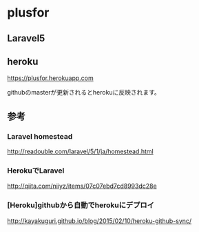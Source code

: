 plusfor
==============

Laravel5
--------------

heroku
--------------
https://plusfor.herokuapp.com

githubのmasterが更新されるとherokuに反映されます。

参考
--------------
### Laravel homestead
http://readouble.com/laravel/5/1/ja/homestead.html

### HerokuでLaravel
http://qiita.com/niiyz/items/07c07ebd7cd8993dc28e

### [Heroku]githubから自動でherokuにデプロイ
http://kayakuguri.github.io/blog/2015/02/10/heroku-github-sync/
